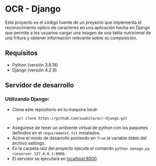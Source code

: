 # OCR - Django

Este proyecto es el código fuente de un proyecto que implementa el reconocimiento optico de caracteres en una aplicación
hecha en Django que permite a los usuarios cargar una imagen de una tabla nutricional de una fritura y obtener información
relevante sobre su composición.

## Requisitos

- Python (versión 3.8.18)
- Django (versión 4.2.9)

## Servidor de desarrollo
### Utilizando Django:
* Clona este repositorio en tu maquina local:
  ```bash
    git clone https://github.com/suabita/ocr-django.git
    ```
* Asegúrese de tener un ambiente virtual de python con los paquetes definidos en el `requiremenst.txt` instalados.
* Active el modo de desarrollo poniendo en `True` la variable `DEBUG` del archivo settings.
* En la carpeta raíz del proyecto ejecute el comando `python manage.py runserver 127.0.0.1:8000`.
* El servidor se ejecutará en [localhost:8000](http://127.0.0.1:8000).
